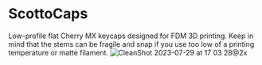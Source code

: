 # ScottoCaps

Low-profile flat Cherry MX keycaps designed for FDM 3D printing. Keep in mind that the stems can be fragile and snap if you use too low of a printing temperature or matte filament.
![CleanShot 2023-07-29 at 17 03 28@2x](https://github.com/joe-scotto/scottokeebs/assets/8194147/9a27fbba-cf94-45f1-961d-28b70be86ccf)
